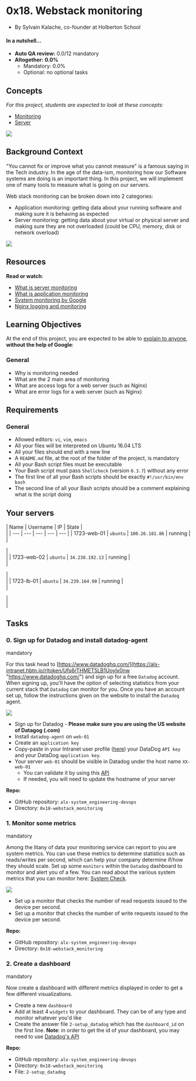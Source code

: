 0x18. Webstack monitoring
=========================

-   By Sylvain Kalache, co-founder at Holberton School

#### In a nutshell...

-   **Auto QA review:** 0.0/12 mandatory
-   **Altogether:**  **0.0%**
    -   Mandatory: 0.0%
    -   Optional: no optional tasks

Concepts
--------

*For this project, students are expected to look at these concepts:*

-   [Monitoring](https://alx-intranet.hbtn.io/concepts/13)
-   [Server](https://alx-intranet.hbtn.io/concepts/67)

![](https://s3.amazonaws.com/intranet-projects-files/holbertonschool-sysadmin_devops/281/hb3pAsO.png)

Background Context
------------------

"You cannot fix or improve what you cannot measure" is a famous saying in the Tech industry. In the age of the data-ism, monitoring how our Software systems are doing is an important thing. In this project, we will implement one of many tools to measure what is going on our servers.

Web stack monitoring can be broken down into 2 categories:

-   Application monitoring: getting data about your running software and making sure it is behaving as expected
-   Server monitoring: getting data about your virtual or physical server and making sure they are not overloaded (could be CPU, memory, disk or network overload)

![](https://s3.amazonaws.com/intranet-projects-files/holbertonschool-sysadmin_devops/281/ktCXnhE.jpg)

Resources
---------

**Read or watch**:

-   [What is server monitoring](https://alx-intranet.hbtn.io/rltoken/km_XUDAfXEBoXZQsIWEo5Q "What is server monitoring")
-   [What is application monitoring](https://alx-intranet.hbtn.io/rltoken/z9jsikINjrsUo2QY5_Xz8g "What is application monitoring")
-   [System monitoring by Google](https://alx-intranet.hbtn.io/rltoken/_8KIbIUNzMgKi_LiGMBWAw "System monitoring by Google")
-   [Nginx logging and monitoring](https://alx-intranet.hbtn.io/rltoken/V3GsrDcMHPdgrizShj4RCg "Nginx logging and monitoring")

Learning Objectives
-------------------

At the end of this project, you are expected to be able to [explain to anyone](https://alx-intranet.hbtn.io/rltoken/Bd9r8twsVT3S_8j7-kOLrg "explain to anyone"), **without the help of Google**:

### General

-   Why is monitoring needed
-   What are the 2 main area of monitoring
-   What are access logs for a web server (such as Nginx)
-   What are error logs for a web server (such as Nginx)

Requirements
------------

### General

-   Allowed editors: `vi`, `vim`, `emacs`
-   All your files will be interpreted on Ubuntu 16.04 LTS
-   All your files should end with a new line
-   A `README.md` file, at the root of the folder of the project, is mandatory
-   All your Bash script files must be executable
-   Your Bash script must pass `Shellcheck` (version `0.3.7`) without any error
-   The first line of all your Bash scripts should be exactly `#!/usr/bin/env bash`
-   The second line of all your Bash scripts should be a comment explaining what is the script doing

Your servers
------------

| Name | Username | IP | State |\
 |
| --- | --- | --- | --- | --- |
| 1723-web-01 | `ubuntu` | `100.26.181.86` | running |\
 |

|\
 |
| 1723-web-02 | `ubuntu` | `34.238.192.13` | running |\
 |

|\
 |
| 1723-lb-01 | `ubuntu` | `34.239.164.90` | running |\
 |

|\
 |

Tasks
-----

### 0\. Sign up for Datadog and install datadog-agent

mandatory


For this task head to [https://www.datadoghq.com/](https://alx-intranet.hbtn.io/rltoken/Ufs6rTHMET5LB1Uoylx0nw "https://www.datadoghq.com/") and sign up for a free `Datadog` account. When signing up, you'll have the option of selecting statistics from your current stack that `Datadog` can monitor for you. Once you have an account set up, follow the instructions given on the website to install the `Datadog` agent.

![](https://s3.amazonaws.com/alx-intranet.hbtn.io/uploads/medias/2019/6/6b0ea6345a6375437845.png?X-Amz-Algorithm=AWS4-HMAC-SHA256&X-Amz-Credential=AKIARDDGGGOUSBVO6H7D%2F20220428%2Fus-east-1%2Fs3%2Faws4_request&X-Amz-Date=20220428T080520Z&X-Amz-Expires=86400&X-Amz-SignedHeaders=host&X-Amz-Signature=f14f54f0bb279436a5f591a783b08210153bbbd8d067879e2e8f35c1afefca9d)

-   Sign up for Datadog - **Please make sure you are using the US website of Datagog (.com)**
-   Install `datadog-agent` on `web-01`
-   Create an `application key`
-   Copy-paste in your Intranet user profile ([here](https://alx-intranet.hbtn.io/rltoken/elXu5CcaGpeK7GxerBb7wQ "here")) your DataDog `API key` and your DataDog `application key`.
-   Your server `web-01` should be visible in Datadog under the host name `XX-web-01`
    -   You can validate it by using this [API](https://alx-intranet.hbtn.io/rltoken/5BtVPmgzhb96y7jZDGGHOQ "API")
    -   If needed, you will need to update the hostname of your server

**Repo:**

-   GitHub repository: `alx-system_engineering-devops`
-   Directory: `0x18-webstack_monitoring`

### 1\. Monitor some metrics

mandatory


Among the litany of data your monitoring service can report to you are system metrics. You can use these metrics to determine statistics such as reads/writes per second, which can help your company determine if/how they should scale. Set up some `monitors` within the `Datadog` dashboard to monitor and alert you of a few. You can read about the various system metrics that you can monitor here: [System Check](https://alx-intranet.hbtn.io/rltoken/4RPOEVDTqKXuvyU4Gkj2Bw "System Check").

![](https://s3.amazonaws.com/alx-intranet.hbtn.io/uploads/medias/2019/6/6a4551974aadc181e97a.png?X-Amz-Algorithm=AWS4-HMAC-SHA256&X-Amz-Credential=AKIARDDGGGOUSBVO6H7D%2F20220428%2Fus-east-1%2Fs3%2Faws4_request&X-Amz-Date=20220428T080520Z&X-Amz-Expires=86400&X-Amz-SignedHeaders=host&X-Amz-Signature=99f800b1a7fb43935121b4de939564f1a5347cec73054e999dbedfd302b21e2d)

-   Set up a monitor that checks the number of read requests issued to the device per second.
-   Set up a monitor that checks the number of write requests issued to the device per second.

**Repo:**

-   GitHub repository: `alx-system_engineering-devops`
-   Directory: `0x18-webstack_monitoring`

### 2\. Create a dashboard

mandatory


Now create a dashboard with different metrics displayed in order to get a few different visualizations.

-   Create a new `dashboard`
-   Add at least 4 `widgets` to your dashboard. They can be of any type and monitor whatever you'd like
-   Create the answer file `2-setup_datadog` which has the `dashboard_id` on the first line. **Note**: in order to get the id of your dashboard, you may need to use [Datadog's API](https://alx-intranet.hbtn.io/rltoken/QhlPcQqUocwWcOkZ9s4mWQ "Datadog's API")

**Repo:**

-   GitHub repository: `alx-system_engineering-devops`
-   Directory: `0x18-webstack_monitoring`
-   File: `2-setup_datadog`